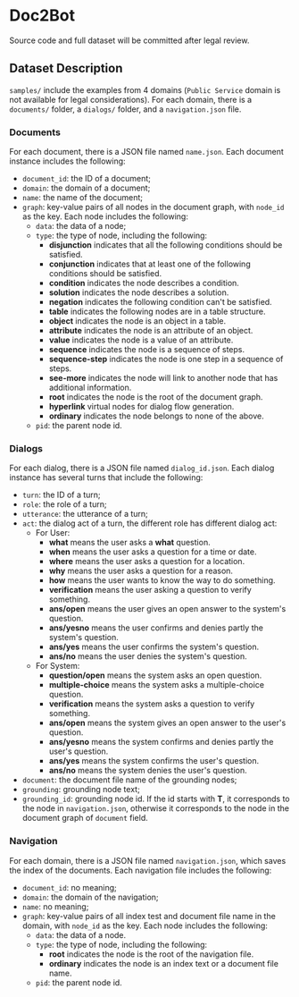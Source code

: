 # Doc2Bot
Source code and full dataset will be committed after legal review.

## Dataset Description

`samples/` include the examples from 4 domains (`Public Service` domain is not available for legal considerations). For
each domain, there is a `documents/` folder, a `dialogs/` folder, and a `navigation.json` file.

### Documents

For each document, there is a JSON file named `name.json`. Each document instance includes the following:

- `document_id`: the ID of a document;
- `domain`: the domain of a document;
- `name`: the name of the document;
- `graph`: key-value pairs of all nodes in the document graph, with `node_id` as the key. Each node includes the
  following:
    - `data`: the data of a node;
    - `type`: the type of node, including the following:
        - **disjunction** indicates that all the following conditions should be satisfied.
        - **conjunction** indicates that at least one of the following conditions should be satisfied.
        - **condition** indicates the node describes a condition.
        - **solution** indicates the node describes a solution.
        - **negation** indicates the following condition can't be satisfied.
        - **table** indicates the following nodes are in a table structure.
        - **object** indicates the node is an object in a table.
        - **attribute** indicates the node is an attribute of an object.
        - **value** indicates the node is a value of an attribute.
        - **sequence** indicates the node is a sequence of steps.
        - **sequence-step** indicates the node is one step in a sequence of steps.
        - **see-more** indicates the node will link to another node that has additional information.
        - **root** indicates the node is the root of the document graph.
        - **hyperlink** virtual nodes for dialog flow generation.
        - **ordinary** indicates the node belongs to none of the above.
    - `pid`: the parent node id.

### Dialogs

For each dialog, there is a JSON file named  `dialog_id.json`. Each dialog instance has several turns that include the
following:

- `turn`: the ID of a turn;
- `role`: the role of a turn;
- `utterance`: the utterance of a turn;
- `act`: the dialog act of a turn, the different role has different dialog act:
    - For User:
        - **what** means the user asks a **what** question.
        - **when** means the user asks a question for a time or date.
        - **where** means the user asks a question for a location.
        - **why** means the user asks a question for a reason.
        - **how** means the user wants to know the way to do something.
        - **verification** means the user asking a question to verify something.
        - **ans/open** means the user gives an open answer to the system's question.
        - **ans/yesno** means the user confirms and denies partly the system's question.
        - **ans/yes** means the user confirms the system's question.
        - **ans/no** means the user denies the system's question.
    - For System:
        - **question/open** means the system asks an open question.
        - **multiple-choice** means the system asks a multiple-choice question.
        - **verification** means the system asks a question to verify something.
        - **ans/open** means the system gives an open answer to the user's question.
        - **ans/yesno** means the system confirms and denies partly the user's question.
        - **ans/yes** means the system confirms the user's question.
        - **ans/no** means the system denies the user's question.
- `document`: the document file name of the grounding nodes;
- `grounding`: grounding node text;
- `grounding_id`: grounding node id. If the id starts with **T**, it corresponds to the node in `navigation.json`, otherwise it corresponds to the node in the document graph of `document` field.

### Navigation

For each domain, there is a JSON file named `navigation.json`, which saves the index of the documents. Each navigation file includes the following:

- `document_id`: no meaning;
- `domain`: the domain of the navigation;
- `name`: no meaning;
- `graph`: key-value pairs of all index test and document file name in the domain, with `node_id` as the key. Each node includes the
  following:
    - `data`: the data of a node.
    - `type`: the type of node, including the following:
        - **root** indicates the node is the root of the navigation file.
        - **ordinary** indicates the node is an index text or a document file name.
    - `pid`: the parent node id.